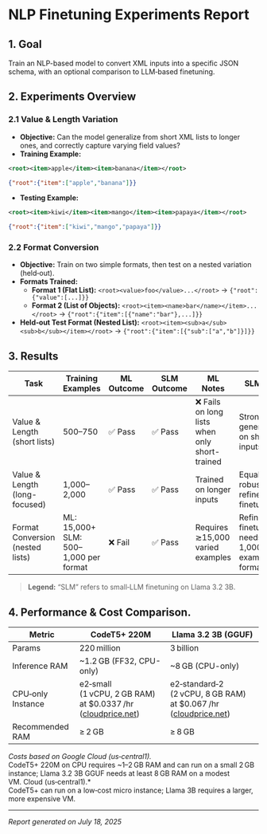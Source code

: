 # NLP Finetuning Experiments Report

## 1. Goal

Train an NLP-based model to convert XML inputs into a specific JSON schema, with an optional comparison to LLM‑based finetuning.

## 2. Experiments Overview

### 2.1 Value & Length Variation

- **Objective:** Can the model generalize from short XML lists to longer ones, and correctly capture varying field values?
- **Training Example:**

```xml
<root><item>apple</item><item>banana</item></root>
```

```json
{"root":{"item":["apple","banana"]}}
```

- **Testing Example:**

```xml
<root><item>kiwi</item><item>mango</item><item>papaya</item></root>
```

```json
{"root":{"item":["kiwi","mango","papaya"]}}
```

### 2.2 Format Conversion

- **Objective:** Train on two simple formats, then test on a nested variation (held‑out).
- **Formats Trained:**
  - **Format 1 (Flat List):** `<root><value>foo</value>...</root>` → `{"root":{"value":[...]}}`
  - **Format 2 (List of Objects):** `<root><item><name>bar</name></item>...</root>` → `{"root":{"item":[{"name":"bar"},...]}}`
- **Held‑out Test Format (Nested List):** `<root><item><sub>a</sub><sub>b</sub></item></root>` → `{"root":{"item":[{"sub":["a","b"]}]}}`

## 3. Results

| Task                             | Training Examples                     | ML Outcome | SLM Outcome | ML Notes                                      | SLM Notes                                               |
| -------------------------------- | ------------------------------------- | ---------- | ----------- | --------------------------------------------- | ------------------------------------------------------- |
| Value & Length (short lists)     | 500–750                               | ✅ Pass     | ✅ Pass      | ❌ Fails on long lists when only short-trained | Strong generalization on short inputs                   |
| Value & Length (long-focused)    | 1,000–2,000                           | ✅ Pass     | ✅ Pass      | Trained on longer inputs                      | Equally robust with refined LLM finetuning              |
| Format Conversion (nested lists) | ML: 15,000+ SLM: 500–1,000 per format | ❌ Fail     | ✅ Pass      | Requires ≳15,000 varied examples              | Refined finetuning; needs 500–1,000 examples per format |

> **Legend:** “SLM” refers to small‑LLM finetuning on Llama 3.2 3B.

## 4. Performance & Cost Comparison.
| Metric            | CodeT5+ 220M                                                                                                                                 | Llama 3.2 3B (GGUF)                                                                                                                                   |
| ----------------- | -------------------------------------------------------------------------------------------------------------------------------------------- | ----------------------------------------------------------------------------------------------------------------------------------------------------- |
| Params            | 220 million                                                                                                                                  | 3 billion                                                                                                                                             |
| Inference RAM     | \~1.2 GB (FF32, CPU-only)                                                                                                                    | \~8 GB (CPU-only)                                                                                                                                     |
| CPU‑only Instance | e2‑small (1 vCPU, 2 GB RAM) at \$0.0337 /hr ([cloudprice.net](https://cloudprice.net/gcp/compute/instances/e2-small?utm_source=chatgpt.com)) | e2‑standard‑2 (2 vCPU, 8 GB RAM) at \$0.067 /hr ([cloudprice.net](https://cloudprice.net/gcp/compute/instances/e2-standard-2?utm_source=chatgpt.com)) |
| Recommended RAM   | ≥ 2 GB                                                                                                                                       | ≥ 8 GB                                                                                                                                                |

*Costs based on Google Cloud (us‑central1).*\
CodeT5+ 220M on CPU requires \~1–2 GB RAM and can run on a small 2 GB instance; Llama 3.2 3B GGUF needs at least 8 GB RAM on a modest VM. Cloud (us‑central1).\*\
CodeT5+ can run on a low‑cost micro instance; Llama 3B requires a larger, more expensive VM.

---

*Report generated on July 18, 2025*

